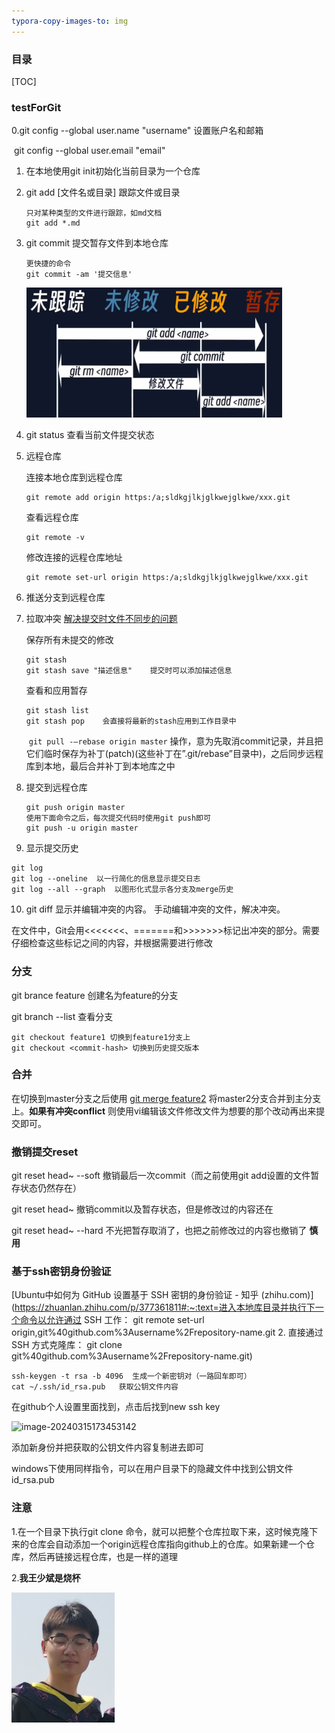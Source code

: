 ```yaml
---
typora-copy-images-to: img
---
```

###  目录

[TOC]


### testForGit
0.git config --global user.name "username" 设置账户名和邮箱

​		git config --global user.email "email"

1. 在本地使用git init初始化当前目录为一个仓库

2. git add [文件名或目录]       跟踪文件或目录

   ```
   只对某种类型的文件进行跟踪，如md文档
   git add *.md  
   ```

3. git commit 提交暂存文件到本地仓库

   ```
   更快捷的命令
   git commit -am '提交信息'  
   ```

   <img src="img\QQ截图20230815170955.png" alt="QQ截图20230815170955" style="zoom:40%;" />

4. git status 查看当前文件提交状态

5. 远程仓库

   连接本地仓库到远程仓库

   ```shell
   git remote add origin https:/a;sldkgjlkjglkwejglkwe/xxx.git
   ```

   查看远程仓库

   ```shell
   git remote -v
   ```

   修改连接的远程仓库地址

   ```shell
   git remote set-url origin https:/a;sldkgjlkjglkwejglkwe/xxx.git 
   ```

6. 推送分支到远程仓库

7. 拉取冲突 [解决提交时文件不同步的问题](https://blog.csdn.net/m0_52316372/article/details/127446080?ops_request_misc=&request_id=&biz_id=102&utm_term=%20failed%20to%20push%20some%20refs%20to%20%27&utm_medium=distribute.pc_search_result.none-task-blog-2~all~sobaiduweb~default-1-127446080.142^v92^control&spm=1018.2226.3001.4187)  

   保存所有未提交的修改

   ```
   git stash
   git stash save "描述信息"    提交时可以添加描述信息
   ```

   查看和应用暂存

   ```
   git stash list
   git stash pop    会直接将最新的stash应用到工作目录中
   ```

   ​	`git pull -–rebase origin master` 操作，意为先取消commit记录，并且把它们临时保存为补丁(patch)(这些补丁在”.git/rebase”目录中)，之后同步远程库到本地，最后合并补丁到本地库之中

8. 提交到远程仓库

   ```
   git push origin master
   使用下面命令之后，每次提交代码时使用git push即可
   git push -u origin master
   ```

9.  显示提交历史

   ```
   git log
   git log --oneline  以一行简化的信息显示提交日志
   git log --all --graph  以图形化式显示各分支及merge历史
   ```

10. git diff 显示并编辑冲突的内容。 手动编辑冲突的文件，解决冲突。

​      在文件中，Git会用<<<<<<<、=======和>>>>>>>标记出冲突的部分。需要仔细检查这些标记之间的内容，并根据需要进行修改



### 分支

git brance feature 创建名为feature的分支

git branch --list 查看分支

```
git checkout feature1 切换到feature1分支上
git checkout <commit-hash> 切换到历史提交版本
```





### 合并

在切换到master分支之后使用 <u>git merge feature2</u>  将master2分支合并到主分支上。**如果有冲突conflict** 则使用vi编辑该文件修改文件为想要的那个改动再出来提交即可。



### 撤销提交reset

git reset head~ --soft   撤销最后一次commit（而之前使用git add设置的文件暂存状态仍然存在）

git reset head~             撤销commit以及暂存状态，但是修改过的内容还在

git reset head~ --hard 不光把暂存取消了，也把之前修改过的内容也撤销了  **慎用** 



### 基于ssh密钥身份验证

[Ubuntu中如何为 GitHub 设置基于 SSH 密钥的身份验证 - 知乎 (zhihu.com)](https://zhuanlan.zhihu.com/p/377361811#:~:text=进入本地库目录并执行下一个命令以允许通过 SSH 工作： git remote set-url origin,git%40github.com%3Ausername%2Frepository-name.git 2. 直接通过 SSH 方式克隆库： git clone git%40github.com%3Ausername%2Frepository-name.git) 

```
ssh-keygen -t rsa -b 4096  生成一个新密钥对（一路回车即可）
cat ~/.ssh/id_rsa.pub   获取公钥文件内容
```

在github个人设置里面找到，点击后找到new ssh key

![image-20240315173453142](D:\my_projects\git_clone\testForGit\img\image-20240315173453142.png)

添加新身份并把获取的公钥文件内容复制进去即可

windows下使用同样指令，可以在用户目录下的隐藏文件中找到公钥文件id_rsa.pub

### 注意

1.在一个目录下执行git clone 命令，就可以把整个仓库拉取下来，这时候克隆下来的仓库会自动添加一个origin远程仓库指向github上的仓库。如果新建一个仓库，然后再链接远程仓库，也是一样的道理

2.**我王少斌是烧杯** 

<img src="img\222.png" alt="222" style="zoom:40%;" />
